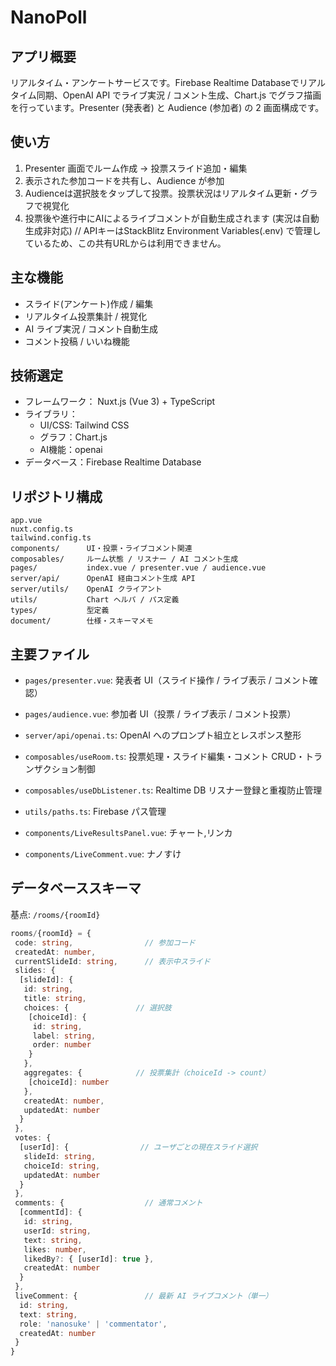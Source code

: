 # NanoPoll

## アプリ概要

リアルタイム・アンケートサービスです。Firebase Realtime Databaseでリアルタイム同期、OpenAI API でライブ実況 / コメント生成、Chart.js でグラフ描画を行っています。Presenter (発表者) と Audience (参加者) の 2 画面構成です。

## 使い方

1. Presenter 画面でルーム作成 → 投票スライド追加・編集
2. 表示された参加コードを共有し、Audience が参加
3. Audienceは選択肢をタップして投票。投票状況はリアルタイム更新・グラフで視覚化
4. 投票後や進行中にAIによるライブコメントが自動生成されます (実況は自動生成非対応) // APIキーはStackBlitz Environment Variables(.env) で管理しているため、この共有URLからは利用できません。

## 主な機能

- スライド(アンケート)作成 / 編集
- リアルタイム投票集計 / 視覚化
- AI ライブ実況 / コメント自動生成
- コメント投稿 / いいね機能

## 技術選定
- フレームワーク： Nuxt.js (Vue 3) + TypeScript
- ライブラリ：
  - UI/CSS: Tailwind CSS
  - グラフ：Chart.js
  - AI機能：openai
- データベース：Firebase Realtime Database

## リポジトリ構成

```text
app.vue
nuxt.config.ts
tailwind.config.ts
components/      UI・投票・ライブコメント関連
composables/     ルーム状態 / リスナー / AI コメント生成
pages/           index.vue / presenter.vue / audience.vue
server/api/      OpenAI 経由コメント生成 API
server/utils/    OpenAI クライアント
utils/           Chart ヘルパ / パス定義
types/           型定義
document/        仕様・スキーマメモ
```

## 主要ファイル

- `pages/presenter.vue`: 発表者 UI（スライド操作 / ライブ表示 / コメント確認）
- `pages/audience.vue`: 参加者 UI（投票 / ライブ表示 / コメント投票）

- `server/api/openai.ts`: OpenAI へのプロンプト組立とレスポンス整形
- `composables/useRoom.ts`: 投票処理・スライド編集・コメント CRUD・トランザクション制御
- `composables/useDbListener.ts`: Realtime DB リスナー登録と重複防止管理
- `utils/paths.ts`: Firebase パス管理

- `components/LiveResultsPanel.vue`: チャート,リンカ
- `components/LiveComment.vue`: ナノすけ

## データベーススキーマ

基点: `/rooms/{roomId}`

```ts
rooms/{roomId} = {
 code: string,                // 参加コード
 createdAt: number,
 currentSlideId: string,      // 表示中スライド
 slides: {
  [slideId]: {
   id: string,
   title: string,
   choices: {               // 選択肢
    [choiceId]: {
     id: string,
     label: string,
     order: number
    }
   },
   aggregates: {            // 投票集計（choiceId -> count）
    [choiceId]: number
   },
   createdAt: number,
   updatedAt: number
  }
 },
 votes: {
  [userId]: {                // ユーザごとの現在スライド選択
   slideId: string,
   choiceId: string,
   updatedAt: number
  }
 },
 comments: {                  // 通常コメント
  [commentId]: {
   id: string,
   userId: string,
   text: string,
   likes: number,
   likedBy?: { [userId]: true },
   createdAt: number
  }
 },
 liveComment: {               // 最新 AI ライブコメント（単一）
  id: string,
  text: string,
  role: 'nanosuke' | 'commentator',
  createdAt: number
 }
}
```
